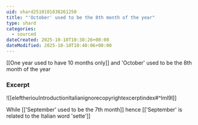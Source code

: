 ```yaml
---
uid: shard2510101838261250
title: "'October' used to be the 8th month of the year"
type: shard
categories:
  - sourced
dateCreated: 2025-10-10T10:38:26+00:00
dateModified: 2025-10-10T10:40:06+00:00
---
```

[[One year used to have 10 months only]] and 'October' used to be the 8th month of the year
### Excerpt
![[eleftheriouIntroductionItalianignorecopyrightexcerptindex#^lml9l]]

While [['September' used to be the 7th month]] hence [['September' is related to the Italian word 'sette']]